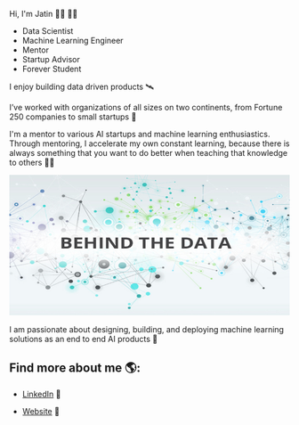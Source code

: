 
Hi, I'm Jatin 👋🏾  👨‍💻 
- Data Scientist 
- Machine Learning Engineer
- Mentor
- Startup Advisor
- Forever Student

I enjoy building data driven products 🛰

I’ve worked with organizations of all sizes on two continents, from Fortune 250 companies to small startups 🚩

I'm a mentor to various AI startups and machine learning enthusiastics. Through mentoring, I accelerate my own constant learning, because there is always something that you want to do better when teaching that knowledge to others 👨‍🔬

<img src="https://github.com/jmalhot/jmalhot/blob/master/Data-Science3.jpeg">



I am passionate about designing, building, and deploying machine learning solutions as an end to end AI products 🎩


## Find more about me 🌎: 

- <a href="https://www.linkedin.com/in/jatin-malhotra//">LinkedIn</a> 💼

- <a href="https://www.jatin-malhotra.com//">Website</a> 💼

